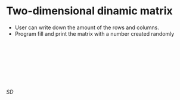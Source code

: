 # Two-dimensional dinamic matrix

* User can write down the amount of the rows and columns. 
* Program fill and print the matrix with a number created randomly
<br/><br/><br/><br/><br/><br/><br/><br/>

###### SD

